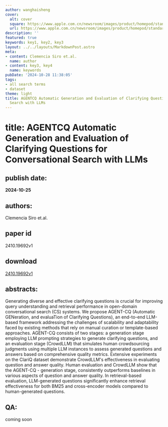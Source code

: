 ```yaml
---
author: wanghaisheng
cover:
  alt: cover
  square: https://www.apple.com.cn/newsroom/images/product/homepod/standard/Apple-HomePod-hero-230118_big.jpg.large_2x.jpg
  url: https://www.apple.com.cn/newsroom/images/product/homepod/standard/Apple-HomePod-hero-230118_big.jpg.large_2x.jpg
description: ''
featured: true
keywords: key1, key2, key3
layout: ../../layouts/MarkdownPost.astro
meta:
- content: Clemencia Siro et.al.
  name: author
- content: key3, key4
  name: keywords
pubDate: '2024-10-28 11:38:05'
tags:
- all search terms
- dataset
theme: light
title: AGENTCQ Automatic Generation and Evaluation of Clarifying Questions for Conversational
  Search with LLMs
---
```


# title: AGENTCQ Automatic Generation and Evaluation of Clarifying Questions for Conversational Search with LLMs 
## publish date: 
**2024-10-25** 
## authors: 
  Clemencia Siro et.al. 
## paper id
2410.19692v1
## download
[2410.19692v1](http://arxiv.org/abs/2410.19692v1)
## abstracts:
Generating diverse and effective clarifying questions is crucial for improving query understanding and retrieval performance in open-domain conversational search (CS) systems. We propose AGENT-CQ (Automatic GENeration, and evaluaTion of Clarifying Questions), an end-to-end LLM-based framework addressing the challenges of scalability and adaptability faced by existing methods that rely on manual curation or template-based approaches. AGENT-CQ consists of two stages: a generation stage employing LLM prompting strategies to generate clarifying questions, and an evaluation stage (CrowdLLM) that simulates human crowdsourcing judgments using multiple LLM instances to assess generated questions and answers based on comprehensive quality metrics. Extensive experiments on the ClariQ dataset demonstrate CrowdLLM's effectiveness in evaluating question and answer quality. Human evaluation and CrowdLLM show that the AGENT-CQ - generation stage, consistently outperforms baselines in various aspects of question and answer quality. In retrieval-based evaluation, LLM-generated questions significantly enhance retrieval effectiveness for both BM25 and cross-encoder models compared to human-generated questions.
## QA:
coming soon
